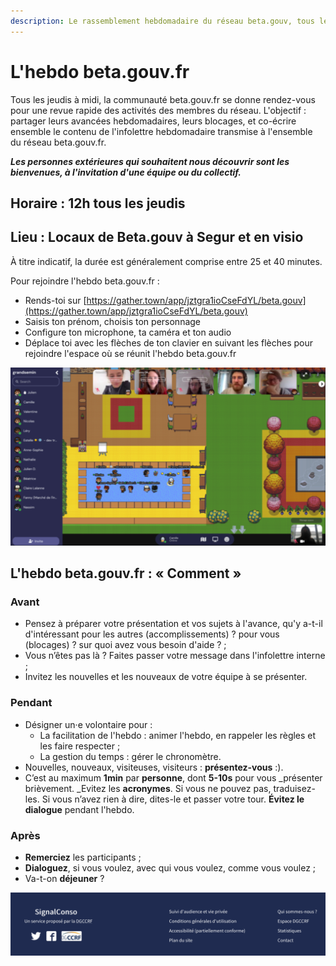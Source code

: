 ```yaml
---
description: Le rassemblement hebdomadaire du réseau beta.gouv, tous les jeudis à midi !
---
```


# L'hebdo beta.gouv.fr

Tous les jeudis à midi, la communauté beta.gouv.fr se donne rendez-vous pour une revue rapide des activités des membres du réseau. L'objectif : partager leurs avancées hebdomadaires, leurs blocages, et co-écrire ensemble le contenu de l'infolettre hebdomadaire transmise à l'ensemble du réseau beta.gouv.fr.

_**Les personnes extérieures qui souhaitent nous découvrir sont les bienvenues, à l'invitation d'une équipe ou du collectif.**_

## Horaire : 12h tous les jeudis

## Lieu : Locaux de Beta.gouv à Segur et en visio

À titre indicatif, la durée est généralement comprise entre 25 et 40 minutes.

Pour rejoindre l'hebdo beta.gouv.fr :&#x20;

* Rends-toi sur [https://gather.town/app/jztgra1ioCseFdYL/beta.gouv](https://gather.town/app/jztgra1ioCseFdYL/beta.gouv)
* Saisis ton prénom, choisis ton personnage
* Configure ton microphone, ta caméra et ton audio&#x20;
* Déplace toi avec les flèches de ton clavier en suivant les flèches pour rejoindre l'espace où se réunit l'hebdo beta.gouv.fr

![L'hebdo beta.gouv sur Gather.Town](<../../../.gitbook/assets/image (14) (1) (1).png>)

## L'hebdo beta.gouv.fr :  « Comment »

### Avant

* Pensez à préparer votre présentation et vos sujets à l'avance, qu'y a-t-il d'intéressant pour les autres (accomplissements) ? pour vous (blocages) ? sur quoi avez vous besoin d'aide ? ;
* Vous n’êtes pas là ? Faites passer votre message dans l'infolettre interne ;
* Invitez les nouvelles et les nouveaux de votre équipe à se présenter.

### Pendant

* Désigner un·e volontaire pour :&#x20;
  * La facilitation de l'hebdo :  animer l'hebdo, en rappeler les règles et les faire respecter ;
  * La gestion du temps : gérer le chronomètre.
* Nouvelles, nouveaux, visiteuses, visiteurs : **présentez-vous** :).
* C’est au maximum **1min** par **personne**, dont **5-10s** pour vous _présenter brièvement. _Evitez les **acronymes**. Si vous ne pouvez pas, traduisez-les. Si vous n’avez rien à dire, dites-le et passer votre tour. **Évitez le dialogue** pendant l'hebdo.

### Après

* **Remerciez** les participants ;
* **Dialoguez**, si vous voulez, avec qui vous voulez, comme vous voulez ;
* Va-t-on **déjeuner** ?



![Avant mars 2020, nous organisions chaque semaine un Stand-up dans nos locaux](<../../../.gitbook/assets/image (14) (2) (2).png>)
